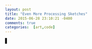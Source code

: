 ```yaml
---
layout: post
title: "Even More Processing Sketches"
date: 2015-06-28 23:10:21 -0400
comments: true
categories:  [art,code]
---
```

<script type="text/javascript" src="{{ root_url }}/javascripts/processing.min.js"></script>
<script type="text/javascript" src="{{ root_url }}/javascripts/libs/jquery.min.js"></script>
<!--more-->
<canvas status="off" style="border:1px solid #000000;" data-processing-sources="/sketches/tree.pde"> </canvas> 
<canvas status="off" style="border:1px solid #000000;" data-processing-sources="/sketches/wave.pde"> </canvas> 
<canvas status="off" style="border:1px solid #000000;" data-processing-sources="/sketches/crazynet.pde"> </canvas> 

